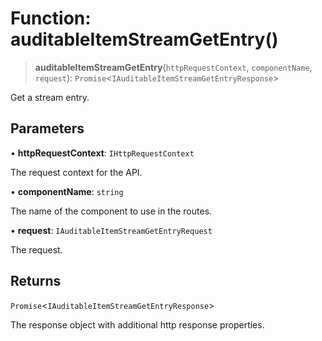 # Function: auditableItemStreamGetEntry()

> **auditableItemStreamGetEntry**(`httpRequestContext`, `componentName`, `request`): `Promise`\<`IAuditableItemStreamGetEntryResponse`\>

Get a stream entry.

## Parameters

• **httpRequestContext**: `IHttpRequestContext`

The request context for the API.

• **componentName**: `string`

The name of the component to use in the routes.

• **request**: `IAuditableItemStreamGetEntryRequest`

The request.

## Returns

`Promise`\<`IAuditableItemStreamGetEntryResponse`\>

The response object with additional http response properties.
